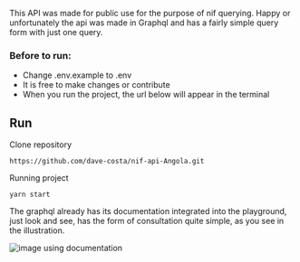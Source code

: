 This API was made for public use for the purpose of nif querying. 
Happy or unfortunately the api was made in Graphql and has a fairly simple query form with just one query.

### Before to run: 

- Change .env.example to .env
- It is free to make changes or contribute
- When you run the project, the url below will appear in the terminal

## Run 

Clone repository

```
https://github.com/dave-costa/nif-api-Angola.git
```

Running project

```
yarn start 
```

The graphql already has its documentation integrated into the playground, 
just look and see, has the form of consultation quite simple, as you see in the illustration.

<img src="https://i.ibb.co/58R2rRX/Capture333.png" alt="image using documentation">
